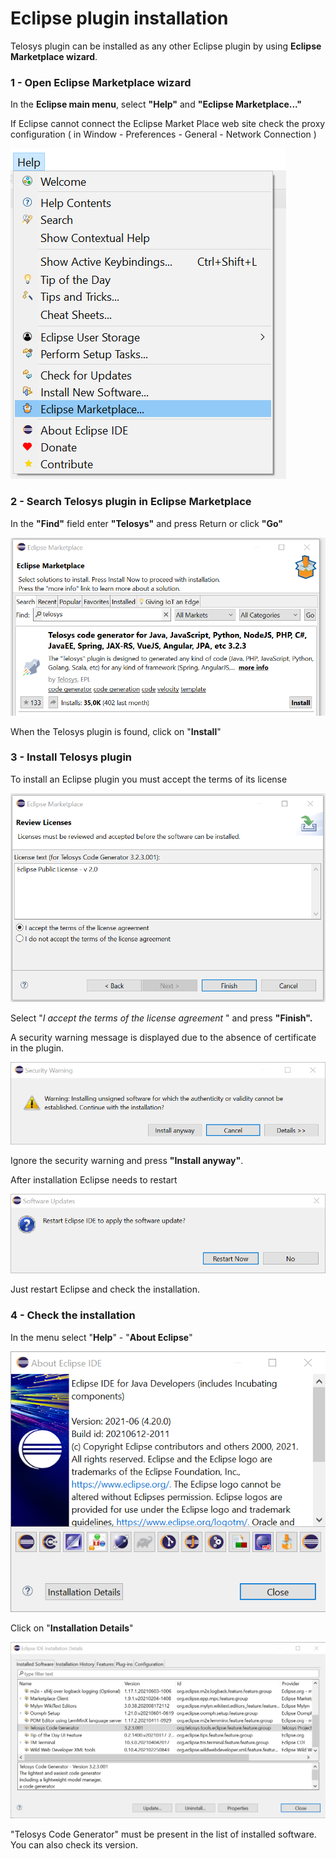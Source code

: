# Eclipse plugin installation

Telosys plugin can be installed as any other Eclipse plugin by using **Eclipse Marketplace wizard**.

### **1 -** Open Eclipse Marketplace wizard

In the **Eclipse main menu**, select **"Help"** and **"Eclipse Marketplace..."**

If Eclipse cannot connect the Eclipse Market Place web site check the proxy configuration \( in Window - Preferences - General - Network Connection \)

![](../.gitbook/assets/eclipse-1-menu-marketplace.png)

### 2 - Search Telosys plugin in Eclipse Marketplace

In the **"Find"** field enter **"Telosys"** and press Return or click **"Go"**

![](../.gitbook/assets/eclipse-2-marketplace-search.png)

When the Telosys plugin is found, click on "**Install**"

### 3 - Install Telosys plugin

To install an Eclipse plugin you must accept the terms of its license

![](../.gitbook/assets/eclipse-3-review-licences.png)

Select "_I accept the terms of the license agreement_ " and press **"Finish".**

A security warning message is displayed due to the absence of certificate in the plugin.

![](../.gitbook/assets/eclipse-4-security-warning.png)

Ignore the security warning and press **"Install anyway"**.

After installation Eclipse needs to restart

![](../.gitbook/assets/eclipse-5-restart.png)

Just restart Eclipse and check the installation.

### 4 - Check the installation

In the menu select "**Help**" - "**About Eclipse**"

![](../.gitbook/assets/eclipse-6-about.png)

Click on "**Installation Details**" 

![](../.gitbook/assets/eclipse-7-installed-software.png)

"Telosys Code Generator" must be present in the list of installed software. You can also check its version.

